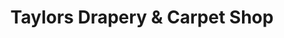 ---
title: "Taylors Drapery & Carpet Shop"
url: /chesapeake/taylors-drapery-und-carpet-shop/
shop: Gardinen
---
